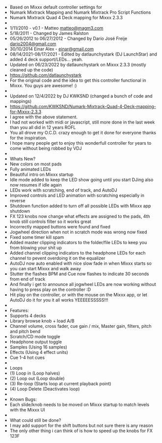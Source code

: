 - Based on Mixxx default controller settings for
- Numark Mixtrack Mapping and Numark Mixtrack Pro Script Functions
- Numark Mixtrack Quad 4 Deck mapping for Mixxx 2.3.3
-
- 1/11/2010 - v0.1 - Matteo <matteo@magm3.com>
- 5/18/2011 - Changed by James Ralston 
- 05/26/2012 to 06/27/2012 - Changed by Darío José Freije <dario2004@gmail.com>
- 30/10/2014  Einar Alex - einar@gmail.com
- 08/14/2021-08/17/2021 - Edited by datlaunchystark (DJ LaunchStar) and added 4 deck support/LEDs... yeah.
- Updated on 06/23/2022 by datlaunchystark on Mixxx 2.3.3 (mostly cleaned up the code)
- https://github.com/datlaunchystark
- For the original code and the idea to get this controller functional in Mixxx. You guys are awesome! :)
-
- Updated on 12/4/2022 by DJ KWKSND (changed a bunch of code and mappings) 
- https://github.com/KWKSND/Numark-Mixtrack-Quad-4-Deck-mapping-for-Mixxx-2.3.3
- I agree with the above statement.
- I had not worked with midi or javascript, still more done in the last week than you all did in 12 years ROFL
- You all drove my O.C.D. crazy enough to get it done for everyone thanks for the inspiration.
- I hope many people get to enjoy this wonderfull controller for years to come without being robbed by VDJ
- 
- Whats New?
-  New colors on most pads
-  Fully animated LEDs
-  Beautiful intro on Mixxx startup
-  Idle mode added to keep the LED show going until you start DJing also now resumes if idle again
-  LEDs work with scratching, end of track, and AutoDJ
-  Improved controls and LED animation with scratching especially in reverse
-  Shutdown function added to turn off all possible LEDs with Mixxx app shutdown
-  FX 123 knobs now change what effects are assigned to the pads, 4th knob still controls filter so it works great
-  Incorrectly mapped buttons were found and fixed
-  Jogwheel direction when not in scratch mode was wrong now fixed
-  Fixed some timer kill spam
-  Added master clipping indicators to the folder/file LEDs to keep you from blowing your shit up
-  Added channel clipping indicators to the headphone LEDs for each channel to pevent overdoing it on the equalizer 
-  AutoDJ now auto enabled with nice slow fade in when Mixxx starts so you can start Mixxx and walk away
-  Stutter the flashes BPM and Cue now flashes to indicate 30 seconds from end of track
-  And finally i get to announce all jogwheel LEDs are now working without having to press play on the controller :D
-  Hit play on the controller, or with the mouse on the Mixxx app, or let AutoDJ do it for you it all works YEEEEESSSSS!!!
-
- Features:
-  Supports 4 decks
-  Library browse knob + load A/B
-  Channel volume, cross fader, cue gain / mix, Master gain, filters, pitch and pitch bend
-  Scratch/CD mode toggle
-  Headphone output toggle
-  Samples (Using 16 samples)
-  Effects (Using 4 effect units)
-  Cue 1-4 hot cues
-
- Loops
-  (1) Loop in (Loop halves)
-  (2) Loop out (Loop double)
-  (3) Re-loop (Starts loop at current playback point)
-  (4) Loop Delete (Deactivates loop)
-
- Known Bugs:
-  Each slide/knob needs to be moved on Mixxx startup to match levels with the Mixxx UI
-
- What could still be done?
-  I may add support for the shift buttons but not sure there is any reason 
-  The only other thing i can think of is how to speed up the knobs for FX 123F
